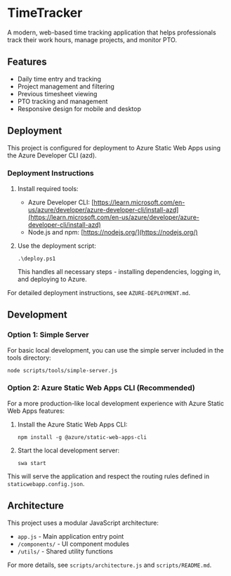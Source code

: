 # TimeTracker

A modern, web-based time tracking application that helps professionals track their work hours, manage projects, and monitor PTO.

## Features

- Daily time entry and tracking
- Project management and filtering
- Previous timesheet viewing
- PTO tracking and management
- Responsive design for mobile and desktop

## Deployment

This project is configured for deployment to Azure Static Web Apps using the Azure Developer CLI (azd).

### Deployment Instructions

1. Install required tools:

   - Azure Developer CLI: [https://learn.microsoft.com/en-us/azure/developer/azure-developer-cli/install-azd](https://learn.microsoft.com/en-us/azure/developer/azure-developer-cli/install-azd)
   - Node.js and npm: [https://nodejs.org/](https://nodejs.org/)

2. Use the deployment script:

   ```
   .\deploy.ps1
   ```

   This handles all necessary steps - installing dependencies, logging in, and deploying to Azure.

For detailed deployment instructions, see `AZURE-DEPLOYMENT.md`.

## Development

### Option 1: Simple Server

For basic local development, you can use the simple server included in the tools directory:

```
node scripts/tools/simple-server.js
```

### Option 2: Azure Static Web Apps CLI (Recommended)

For a more production-like local development experience with Azure Static Web Apps features:

1. Install the Azure Static Web Apps CLI:

   ```
   npm install -g @azure/static-web-apps-cli
   ```

2. Start the local development server:
   ```
   swa start
   ```

This will serve the application and respect the routing rules defined in `staticwebapp.config.json`.

## Architecture

This project uses a modular JavaScript architecture:

- `app.js` - Main application entry point
- `/components/` - UI component modules
- `/utils/` - Shared utility functions

For more details, see `scripts/architecture.js` and `scripts/README.md`.
